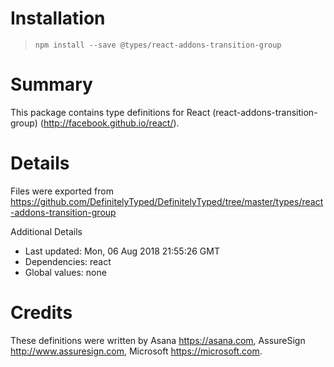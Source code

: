 # Installation
> `npm install --save @types/react-addons-transition-group`

# Summary
This package contains type definitions for React (react-addons-transition-group) (http://facebook.github.io/react/).

# Details
Files were exported from https://github.com/DefinitelyTyped/DefinitelyTyped/tree/master/types/react-addons-transition-group

Additional Details
 * Last updated: Mon, 06 Aug 2018 21:55:26 GMT
 * Dependencies: react
 * Global values: none

# Credits
These definitions were written by Asana <https://asana.com>, AssureSign <http://www.assuresign.com>, Microsoft <https://microsoft.com>.
